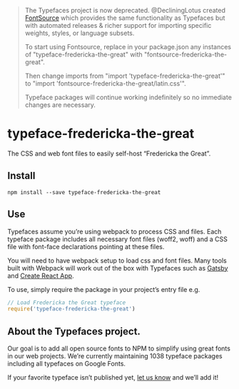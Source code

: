 >The Typefaces project is now deprecated. @DecliningLotus created
[FontSource](https://github.com/fontsource/fontsource) which provides the
same functionality as Typefaces but with automated releases & richer
support for importing specific weights, styles, or language subsets.
>
>To start using Fontsource, replace in your package.json any instances of
"typeface-fredericka-the-great" with "fontsource-fredericka-the-great".
>
> Then change imports from "import 'typeface-fredericka-the-great'" to "import 'fontsource-fredericka-the-great/latin.css'".
>
>Typeface packages will continue working indefinitely so no immediate
>changes are necessary.

# typeface-fredericka-the-great

The CSS and web font files to easily self-host “Fredericka the Great”.

## Install

`npm install --save typeface-fredericka-the-great`

## Use

Typefaces assume you’re using webpack to process CSS and files. Each typeface
package includes all necessary font files (woff2, woff) and a CSS file with
font-face declarations pointing at these files.

You will need to have webpack setup to load css and font files. Many tools built
with Webpack will work out of the box with Typefaces such as [Gatsby](https://github.com/gatsbyjs/gatsby)
and [Create React App](https://github.com/facebookincubator/create-react-app).

To use, simply require the package in your project’s entry file e.g.

```javascript
// Load Fredericka the Great typeface
require('typeface-fredericka-the-great')
```

## About the Typefaces project.

Our goal is to add all open source fonts to NPM to simplify using great fonts in
our web projects. We’re currently maintaining 1038 typeface packages
including all typefaces on Google Fonts.

If your favorite typeface isn’t published yet, [let us know](https://github.com/KyleAMathews/typefaces)
and we’ll add it!
